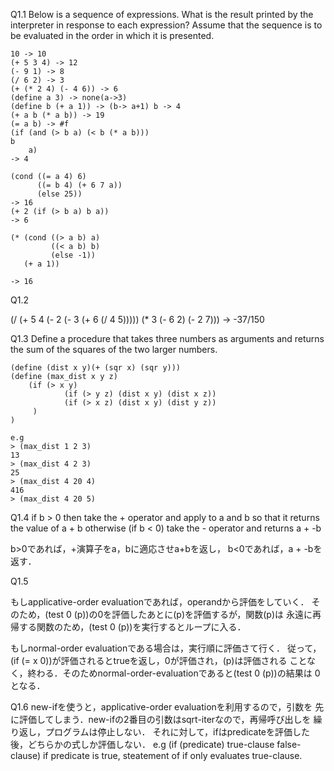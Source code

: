 Q1.1 Below is a sequence of expressions. What is the result printed by the interpreter in response to each expression? Assume that the sequence is to be evaluated in the order in which it is presented.


```
10 -> 10
(+ 5 3 4) -> 12
(- 9 1) -> 8
(/ 6 2) -> 3
(+ (* 2 4) (- 4 6)) -> 6
(define a 3) -> none(a->3)
(define b (+ a 1)) -> (b-> a+1) b -> 4
(+ a b (* a b)) -> 19
(= a b) -> #f
(if (and (> b a) (< b (* a b)))  
b
    a)
-> 4

(cond ((= a 4) 6)
      ((= b 4) (+ 6 7 a))
      (else 25))
-> 16 
(+ 2 (if (> b a) b a))
-> 6

(* (cond ((> a b) a)
         ((< a b) b)
         (else -1))
   (+ a 1))

-> 16
```

Q1.2

(/ (+ 5 4 (- 2 (- 3 (+ 6 (/ 4 5))))) (* 3 (- 6 2) (- 2 7)))
-> -37/150

Q1.3
Define a procedure that takes three numbers as arguments and returns the sum of the squares of the two larger numbers.


```
(define (dist x y)(+ (sqr x) (sqr y)))
(define (max_dist x y z)
    (if (> x y)
            (if (> y z) (dist x y) (dist x z))
            (if (> x z) (dist x y) (dist y z))
     )
)

e.g
> (max_dist 1 2 3)
13
> (max_dist 4 2 3)
25
> (max_dist 4 20 4)
416
> (max_dist 4 20 5)
```

Q1.4
if b > 0 then take the + operator and apply to a and b 
so that it returns the value of a + b
otherwise (if b < 0)  take the - operator and returns a + -b

b>0であれば，+演算子をa，bに適応させa+bを返し，
b<0であれば，a + -bを返す．

Q1.5

もしapplicative-order evaluationであれば，operandから評価をしていく．
そのため，(test 0 (p))の0を評価したあとに(p)を評価するが，関数(p)は
永遠に再帰する関数のため，(test 0 (p))を実行するとループに入る．

もしnormal-order evaluationである場合は，実行順に評価さて行く．
従って，(if (= x 0))が評価されるとtrueを返し，0が評価され，(p)は評価される
ことなく，終わる．そのためnormal-order-evaluationであると(test 0 (p))の結果は
0となる．

Q1.6
new-ifを使うと，applicative-order evaluationを利用するので，引数を
先に評価してしまう．new-ifの2番目の引数はsqrt-iterなので，再帰呼び出しを
繰り返し，プログラムは停止しない．
それに対して，ifはpredicateを評価した後，どちらかの式しか評価しない．
e.g (if (predicate) true-clause false-clause)
if predicate is true, steatement of if only evaluates true-clause.

